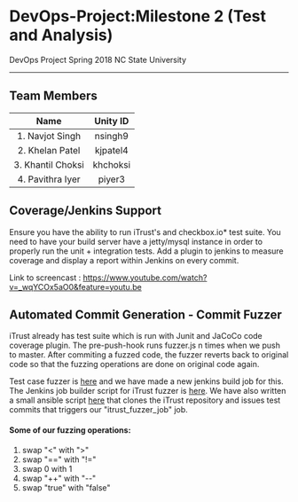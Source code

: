 # DevOps-Project:Milestone 2 (Test and Analysis)
DevOps Project Spring 2018 NC State University

----------------------------------------   
## Team Members
|Name | Unity ID |
| :---: | :---: |
|1. Navjot Singh |       nsingh9|
|2. Khelan Patel     |        kjpatel4|
|3. Khantil Choksi|        khchoksi|
|4. Pavithra Iyer    |       piyer3|

## Coverage/Jenkins Support

Ensure you have the ability to run iTrust's and checkbox.io* test suite. You need to have your build server have a jetty/mysql instance in order to properly run the unit + integration tests. Add a plugin to jenkins to measure coverage and display a report within Jenkins on every commit.

Link to screencast : https://www.youtube.com/watch?v=_wqYCOx5aO0&feature=youtu.be

## Automated Commit Generation - Commit Fuzzer

iTrust already has test suite which is run with Junit and JaCoCo code coverage plugin. The pre-push-hook runs fuzzer.js n times when we push to master. After commiting a fuzzed code, the fuzzer reverts back to original code so that the fuzzing operations are done on original code again.

Test case fuzzer is [here](Fuzzer/fuzzer.js) and we have made a new jenkins build job for this. The Jenkins job builder script for iTrust fuzzer is [here](roles/create_jobs/templates/itrust_fuzzing.yml). We have also written a small ansible script [here](fuzzing.yml) that clones the iTrust repository and issues test commits that triggers our "itrust_fuzzer_job" job.

#### Some of our fuzzing operations: 

1. swap "<" with ">"
2. swap "==" with "!="
3. swap 0 with 1
4. swap "++" with "--"
5. swap "true" with "false"
